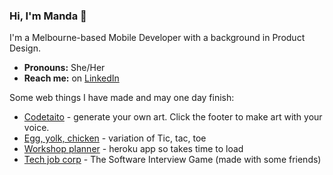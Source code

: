 ### Hi, I'm Manda 👋 

I'm a Melbourne-based Mobile Developer with a background in Product Design. 
- **Pronouns:** She/Her
- **Reach me:** on [LinkedIn](https://www.linkedin.com/in/amandajarvinen/)

Some web things I have made and may one day finish:

- [Codetaito](https://nimisaya.github.io/codetaito/#/) - generate your own art. Click the footer to make art with your voice.
- [Egg, yolk, chicken](https://nimisaya.github.io/tic-tac-toe/) - variation of Tic, tac, toe
- [Workshop planner](https://workshop-plan.herokuapp.com) - heroku app so takes time to load
- [Tech job corp](https://tech-job-corp-quiz.herokuapp.com) - The Software Interview Game (made with some friends)

 
<!--
**nimisaya/nimisaya** is a ✨ _special_ ✨ repository because its `README.md` (this file) appears on your GitHub profile.

Here are some ideas to get you started:

- 🔭 I’m currently working on egg, yolk, chicken.
- 🌱 I’m learning a lot about the web in General Assembly's Software Engineering Immersive
- 👯 I’m looking to collaborate on ...
- 🤔 I’m looking for help with ...
- 💬 Ask me about design for the web and mobile apps.
- 📫 How to reach me: message me on LinkedIn
- 😄 Pronouns: She/her
- ⚡ Fun fact: I have never been to the moon.
-->
